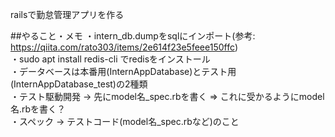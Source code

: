 railsで勤怠管理アプリを作る

##やること・メモ
・intern_db.dumpをsqlにインポート(参考: https://qiita.com/rato303/items/2e614f23e5feee150ffc) <br>
・sudo apt install redis-cli でredisをインストール<br>
・データベースは本番用(InternAppDatabase)とテスト用(InternAppDatabase_test)の2種類<br>
・テスト駆動開発 -> 先にmodel名_spec.rbを書く => これに受かるようにmodel名.rbを書く？<br>
・スペック -> テストコード(model名_spec.rbなど)のこと
